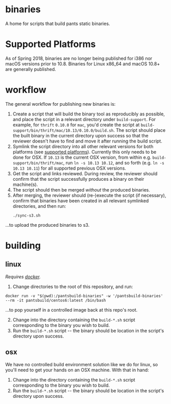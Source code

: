 binaries
========

A home for scripts that build pants static binaries.


Supported Platforms
===================

As of Spring 2018, binaries are no longer being published for i386 nor macOS versions prior to 10.8.
Binaries for Linux x86_64 and macOS 10.8+ are generally published.

workflow
========

The general workflow for publishing new binaries is:

1. Create a script that will build the binary tool as reproducibly as possible, and place
   the script in a relevant directory under `build-support`. For example, for `thrift` `0.10.0` for `mac`,
   you'd create the script at `build-support/bin/thrift/mac/10.13/0.10.0/build.sh`. The script should place the built binary in the current directory upon success so that the reviewer doesn't have to find and move it after running the build script.
2. Symlink the script directory into all other relevant versions for both platforms (see [supported platforms](#supported-platforms)). Currently this only needs to be done for OSX. If `10.13` is the current OSX version, from within e.g. `build-support/bin/thrift/mac`, run `ln -s 10.13 10.12`, and so forth (e.g. `ln -s 10.13 10.11`) for all supported previous OSX versions.
3. Get the script and links reviewed. During review, the reviewer should confirm that the script
   successfully produces a binary on their machine(s).
4. The script should then be merged _without_ the produced binaries.
5. After merging, the reviewer should (re-)execute the script (if necessary), confirm that binaries
   have been created in all relevant symlinked directories, and then run:
     ```
     ./sync-s3.sh
     ```
  ...to upload the produced binaries to s3.

building
========

linux
-----

*Requires [docker](https://www.docker.com/).*

1. Change directories to the root of this repository, and run:
  ```
  docker run -v "$(pwd):/pantsbuild-binaries" -w '/pantsbuild-binaries' --rm -it pantsbuild/centos6:latest /bin/bash
  ```
  ...to pop yourself in a controlled image back at this repo's root.

2. Change into the directory containing the `build-*.sh` script corresponding to the binary you wish to build.
3. Run the `build-*.sh` script -- the binary should be location in the script's directory upon success.

osx
---

We have no controlled build environment solution like we do for linux, so you'll need to get your hands on an OSX machine.  With that in hand:

1. Change into the directory containing the `build-*.sh` script corresponding to the binary you wish to build.
2. Run the `build-*.sh` script -- the binary should be location in the script's directory upon success.
